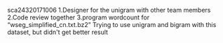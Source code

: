 sca24320171006
1.Designer for the unigram with other team members
2.Code review together
3.program wordcount for “wseg_simplified_cn.txt.bz2” Trying to use unigram and bigram with this dataset, but didn't get better result

